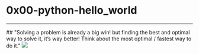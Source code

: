 # 0x00-python-hello_world
<hr>
## "Solving a problem is already a big win! but finding the best and optimal way to solve it, it’s way better! Think about the most optimal / fastest way to do it."
<img src="https://s3.amazonaws.com/intranet-projects-files/holbertonschool-higher-level_programming+/231/48a9fdbd67c84a328a9df9ec8d93b9ac2458ac37721d7d53e51a27fb2bdc5263.jpg">
